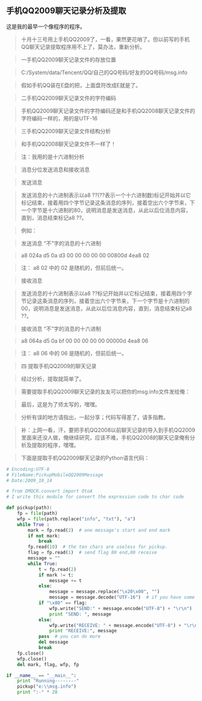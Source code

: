 ## 手机QQ2009聊天记录分析及提取 ##
这是我的最早一个像程序的程序。

> 十月十三号用上手机QQ2009了，一看，果然更花哨了。但以前写的手机QQ聊天记录提取程序用不上了，莫办法，重新分析。

> 一手机QQ2009聊天记录文件的存放位置

> C:/System/data/Tencent/QQ/自己的QQ号码/好友的QQ号码/msg.info

> 假如手机QQ装在E盘的把，上面盘符改成E就是了。

> 二手机QQ2009聊天记录文件的字符编码

> 手机QQ2009聊天记录文件的字符编码还是和手机QQ2008聊天记录文件的字符编码一样的，用的是UTF-16

> 三手机QQ2009聊天记录文件结构分析

> 和手机QQ2008聊天记录文件不一样了！

> 注：我用的是十六进制分析

> 消息分位发送消息和接收消息

> 发送消息

> 发送消息的十六进制表示以a8 ??(??表示一个十六进制数)标记开始并以它标记结束，接着用四个字节记录这条消息的序列，接着空出六个字节来，下一个字节是十六进制的80，说明消息是发送消息，从此以后位消息内容，直到，消息结束标记a8 ??。

> 例如：

> 发送消息 “不”字的消息的十六进制

> a8 024a d5 0a d3 00 00 00 00 00 00800d 4ea8 02

> 注： a8 02 中的 02 是随机的，但前后统一。

> 接收消息

> 发送消息的十六进制表示以a8 ??标记开始并以它标记结束，接着用四个字节记录这条消息的序列，接着空出六个字节来，下一个字节是十六进制的00，说明消息是发送消息，从此以后位消息内容，直到，消息结束标记a8 ??。

> 接收消息 “不”字的消息的十六进制

> a8 064a d5 0a bf 00 00 00 00 00 00000d 4ea8 06

> 注： a8 06 中的 06 是随机的，但前后统一。


> 四 提取手机QQ2009的聊天记录

> 经过分析，提取就简单了。

> 需要提取手机QQ2009聊天记录的友友可以把你的msg.info文件发给俺：

> 最后，这是为了师太写的，嘿嘿。

> 分析有误的地方请指出，一起分享；代码写得差了，请多指教。

> 补：上网一看，汗，要把手机QQ2008以前聊天记录的导入到手机QQ2009里面来还没人做，俺继续研究，应该不难，手机QQ2008的聊天记录俺有分析及提取的程序，嘿嘿。

> 下面是提取手机QQ2009聊天记录的Python语言代码：

```python
# Encoding:UTF-8
# FileName:PickupMobileQQ2009Message
# Date:2009_10_14

# from DMQCR.convert import OtoA
# I write this module for convert the expression code to char code

def pickup(path):
	fp = file(path)
	wfp = file(path.replace("info", "txt"), "a")
	while True :
		mark = fp.read(2)  # one message's start and end mark
		if not mark:
			break
		fp.read(10)  # the ten chars are useless for pickup.
		flag = fp.read(1)  # send flag 80 end,00 receive
		message = ""
		while True:
			t = fp.read(2)
			if mark != t:
				message += t
			else:
				message = message.replace("\x20\x00", "")
				message = message.decode("UTF-16")  # if you have some function to convert the expression code to char code,plaese change this line "message=functionname(massage).decode("UTF-16")"
			if "\x80" == flag:
				wfp.write("SEND:" + message.encode("UTF-8") + "\r\n")
				print "SEND: ", message
			else:
				wfp.write("RECEIVE: " + message.encode("UTF-8") + "\r\n")
				print "RECEIVE:", message
			pass  # you can do more
			del message
			break
	fp.close()
	wfp.close()
	del mark, flag, wfp, fp

if __name__ == "__main__":
	print "Running--------"
	pickup("e:\\msg.info")
	print ":-" * 20
```
